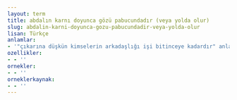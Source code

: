 ```yaml
---
layout: term
title: abdalın karnı doyunca gözü pabucundadır (veya yolda olur)
slug: abdalin-karni-doyunca-gozu-pabucundadir-veya-yolda-olur
lisan: Türkçe
anlamlar:
- '"çıkarına düşkün kimselerin arkadaşlığı işi bitinceye kadardır" anlamında kullanılan bir söz'
ozellikler:
- - ''
ornekler:
- - ''
orneklerkaynak:
- - ''
---
```

